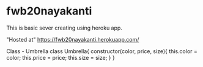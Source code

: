 # fwb20nayakanti

This is basic sever creating using heroku app.

"Hosted at" https://fwb20nayakanti.herokuapp.com/

Class - Umbrella class Umbrella{ constructor(color, price, size){ 
    this.color = color; 
    this.price = price; 
    this.size = size; 
    } 
    }
